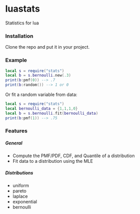 # luastats
Statistics for lua

### Installation
Clone the repo and put it in your project.

### Example
```lua
local s = require("stats")
local b = s.bernoulli.new(.3)
print(b:pmf(0)) --> .7
print(b:random()) --> 1 or 0
```
Or fit a random variable from data:
```lua
local s = require("stats")
local bernoulli_data = {1,1,1,0}
local b = s.bernoulli.fit(bernoulli_data)
print(b:pmf(1)) --> .75
```
### Features
##### General
- Compute the PMF/PDF, CDF, and Quantile of a distribution
- Fit data to a distribution using the MLE

##### Distributions
- uniform
- pareto 
- laplace
- exponential
- bernoulli
